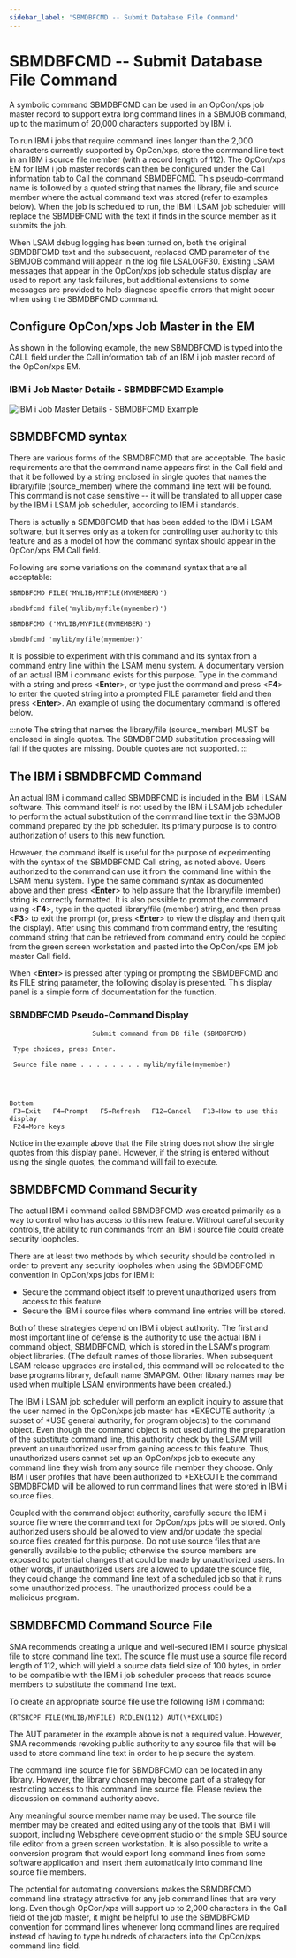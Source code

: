 ```yaml
---
sidebar_label: 'SBMDBFCMD -- Submit Database File Command'
---
```


# SBMDBFCMD -- Submit Database File Command

A symbolic command SBMDBFCMD can be used in an OpCon/xps job master record to support extra long command lines in a SBMJOB command, up to the maximum of 20,000 characters supported by IBM i.

To run IBM i jobs that require command lines longer than the 2,000 characters currently supported by OpCon/xps, store the command line text in an IBM i source file member (with a record length of 112). The OpCon/xps EM for IBM i job master records can then be configured under the Call information tab to Call the command SBMDBFCMD. This
pseudo-command name is followed by a quoted string that names the library, file and source member where the actual command text was stored (refer to examples below). When the job is scheduled to run, the IBM i LSAM job scheduler will replace the SBMDBFCMD with the text it finds in the source member as it submits the job.

When LSAM debug logging has been turned on, both the original SBMDBFCMD text and the subsequent, replaced CMD parameter of the SBMJOB command will appear in the log file LSALOGF30. Existing LSAM messages that appear in the OpCon/xps job schedule status display are used to report any task failures, but additional extensions to some messages are provided to help diagnose specific errors that might occur when using the SBMDBFCMD command.

## Configure OpCon/xps Job Master in the EM

As shown in the following example, the new SBMDBFCMD is typed into the CALL field under the Call information tab of an IBM i job master record of the OpCon/xps EM.

### IBM i Job Master Details - SBMDBFCMD Example

![IBM i Job Master Details - SBMDBFCMD Example](../Resources/Images/IBM-i/IBM-i-Job-Master-Details---SBMDBFCMD-Example.png "IBM i Job Master Details - SBMDBFCMD Example")

## SBMDBFCMD syntax

There are various forms of the SBMDBFCMD that are acceptable. The basic requirements are that the command name appears first in the Call field and that it be followed by a string enclosed in single quotes that names the library/file (source_member) where the command line text will be found. This command is not case sensitive -- it will be translated to all upper case by the IBM i LSAM job scheduler, according to IBM i standards.

There is actually a SBMDBFCMD that has been added to the IBM i LSAM software, but it serves only as a token for controlling user authority to this feature and as a model of how the command syntax should appear in the OpCon/xps EM Call field.

Following are some variations on the command syntax that are all acceptable:
```
SBMDBFCMD FILE('MYLIB/MYFILE(MYMEMBER)')
```
```
sbmdbfcmd file('mylib/myfile(mymember)')
```
```
SBMDBFCMD ('MYLIB/MYFILE(MYMEMBER)')
```
```
sbmdbfcmd 'mylib/myfile(mymember)'
```
It is possible to experiment with this command and its syntax from a command entry line within the LSAM menu system. A documentary version of an actual IBM i command exists for this purpose. Type in the command with a string and press <**Enter**>, or type just the command and press <**F4**> to enter the quoted string into a prompted FILE parameter field and then press <**Enter**>. An example of using the documentary command is offered below.

:::note
The string that names the library/file (source_member) MUST be enclosed in single quotes. The SBMDBFCMD substitution processing will fail if the quotes are missing. Double quotes are not supported.
:::

## The IBM i SBMDBFCMD Command

An actual IBM i command called SBMDBFCMD is included in the IBM i LSAM software. This command itself is not used by the IBM i LSAM job scheduler to perform the actual substitution of the command line text in the SBMJOB command prepared by the job scheduler. Its primary purpose is to control authorization of users to this new function.

However, the command itself is useful for the purpose of experimenting with the syntax of the SBMDBFCMD Call string, as noted above. Users authorized to the command can use it from the command line within the LSAM menu system. Type the same command syntax as documented above and then press <**Enter**> to help assure that the library/file (member) string is correctly formatted. It is also possible to prompt the command using <**F4**>, type in the quoted library/file (member) string, and then press <**F3**> to exit the prompt (or, press <**Enter**> to view the display and then quit the display). After using this command from command entry, the resulting command string that can be retrieved from command entry could be copied from the green screen workstation and pasted into the OpCon/xps EM job master Call field.

When <**Enter**> is pressed after typing or prompting the SBMDBFCMD and its FILE string parameter, the following display is presented. This display panel is a simple form of documentation for the function.

### SBMDBFCMD Pseudo-Command Display
```
                     Submit command from DB file (SBMDBFCMD)                    
                                                                                
 Type choices, press Enter.                                                     
                                                                                
 Source file name . . . . . . . . mylib/myfile(mymember)                               
                                                                                
                                                                                
                                                                                
                                                                          Bottom 
 F3=Exit   F4=Prompt   F5=Refresh   F12=Cancel   F13=How to use this display    
 F24=More keys                                                                  
```
Notice in the example above that the File string does not show the single quotes from this display panel. However, if the string is entered without using the single quotes, the command will fail to execute.

## SBMDBFCMD Command Security

The actual IBM i command called SBMDBFCMD was created primarily as a way to control who has access to this new feature. Without careful security controls, the ability to run commands from an IBM i source file could create security loopholes.

There are at least two methods by which security should be controlled in order to prevent any security loopholes when using the SBMDBFCMD convention in OpCon/xps jobs for IBM i:

- Secure the command object itself to prevent unauthorized users from access to this feature.
- Secure the IBM i source files where command line entries will be stored.

Both of these strategies depend on IBM i object authority. The first and most important line of defense is the authority to use the actual IBM i command object, SBMDBFCMD, which is stored in the LSAM's program object libraries. (The default names of those libraries. When subsequent LSAM release upgrades are installed, this command will be relocated to the base programs library, default name SMAPGM. Other library names may be used when multiple LSAM environments have been created.)

The IBM i LSAM job scheduler will perform an explicit inquiry to assure that the user named in the OpCon/xps job master has *EXECUTE authority (a subset of \*USE general authority, for program objects) to the command object. Even though the command object is not used during the preparation of the substitute command line, this authority check by the LSAM will prevent an unauthorized user from gaining access to this feature. Thus, unauthorized users cannot set up an OpCon/xps job to execute any command line they wish from any source file member they choose. Only IBM i user profiles that have been authorized to *EXECUTE the command SBMDBFCMD will be allowed to run command lines that were stored in IBM i source files.

Coupled with the command object authority, carefully secure the IBM i source file where the command text for OpCon/xps jobs will be stored. Only authorized users should be allowed to view and/or update the special source files created for this purpose. Do not use source files that are generally available to the public; otherwise the source members are exposed to potential changes that could be made by unauthorized users. In other words, if unauthorized users are allowed to update the source file, they could change the command line text of a scheduled job so that it runs some unauthorized process. The unauthorized process could be a malicious program.

## SBMDBFCMD Command Source File

SMA recommends creating a unique and well-secured IBM i source physical file to store command line text. The source file must use a source file record length of 112, which will yield a source data field size of 100 bytes, in order to be compatible with the IBM i job scheduler process that reads source members to substitute the command line text.

To create an appropriate source file use the following IBM i command:
```
CRTSRCPF FILE(MYLIB/MYFILE) RCDLEN(112) AUT(\*EXCLUDE)
```
The AUT parameter in the example above is not a required value. However, SMA recommends revoking public authority to any source file that will be used to store command line text in order to help secure the system.

The command line source file for SBMDBFCMD can be located in any library. However, the library chosen may become part of a strategy for restricting access to this command line source file. Please review the discussion on command authority above.

Any meaningful source member name may be used. The source file member may be created and edited using any of the tools that IBM i will support, including Websphere development studio or the simple SEU source file editor from a green screen workstation. It is also possible to write a conversion program that would export long command lines from some software application and insert them automatically into command line source file members.

The potential for automating conversions makes the SBMDBFCMD command line strategy attractive for any job command lines that are very long. Even though OpCon/xps will support up to 2,000 characters in the Call field of the job master, it might be helpful to use the SBMDBFCMD convention for command lines whenever long command lines are required instead of having to type hundreds of characters into the OpCon/xps command line field.
